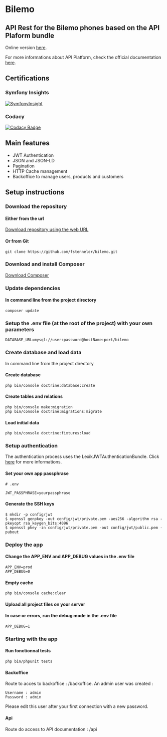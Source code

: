 # Bilemo
## API Rest for the Bilemo phones based on the API Plaform bundle

Online version [here](http://bilemo.orlinstreet.rocks).

For more informations about API Platform, check the official documentation [here](https://api-platform.com/docs).

## Certifications

### Symfony Insights
[![SymfonyInsight](https://insight.symfony.com/projects/af37613e-6fa3-4203-9ebd-ae9978c0b14d/big.svg)](https://insight.symfony.com/projects/af37613e-6fa3-4203-9ebd-ae9978c0b14d)

### Codacy
[![Codacy Badge](https://api.codacy.com/project/badge/Grade/e2c03f2f71994d3a9689143e48c8b17b)](https://www.codacy.com/manual/fstenneler/snowtricks?utm_source=github.com&amp;utm_medium=referral&amp;utm_content=fstenneler/snowtricks&amp;utm_campaign=Badge_Grade)

## Main features
- JWT Authentication
- JSON and JSON-LD
- Pagination
- HTTP Cache management
- Backoffice to manage users, products and customers

## Setup instructions

### Download the repository

#### Either from the url
[Download repository using the web URL](https://github.com/fstenneler/bilemo/archive/master.zip)

#### Or from Git
    git clone https://github.com/fstenneler/bilemo.git

### Download and install Composer
[Download Composer](https://getcomposer.org/download/)

### Update dependencies

#### In command line from the project directory
    composer update

### Setup the .env file (at the root of the project) with your own parameters

    DATABASE_URL=mysql://user:password@hostName:port/bilemo

### Create database and load data
In command line from the project directory

#### Create database
    php bin/console doctrine:database:create

#### Create tables and relations
    php bin/console make:migration
    php bin/console doctrine:migrations:migrate

#### Load initial data
    php bin/console doctrine:fixtures:load

### Setup authentication
The authentication process uses the LexikJWTAuthenticationBundle. Click [here](https://github.com/lexik/LexikJWTAuthenticationBundle) for more informations.

#### Set your own app passphrase
    # .env

    JWT_PASSPHRASE=yourpassphrase

#### Generate the SSH keys

    $ mkdir -p config/jwt
    $ openssl genpkey -out config/jwt/private.pem -aes256 -algorithm rsa -pkeyopt rsa_keygen_bits:4096
    $ openssl pkey -in config/jwt/private.pem -out config/jwt/public.pem -pubout

### Deploy the app

#### Change the APP_ENV and APP_DEBUG values in the .env file
    APP_ENV=prod
    APP_DEBUG=0

#### Empty cache
    php bin/console cache:clear

#### Upload all project files on your server

#### In case or errors, run the debug mode in the .env file
    APP_DEBUG=1

### Starting with the app

#### Run fonctionnal tests
    php bin/phpunit tests

#### Backoffice
Route to acces to backoffice : /backoffice.
An admin user was created :

    Username : admin
    Password : admin
    
Please edit this user after your first connection with a new password.

#### Api
Route do access to API documentation : /api
